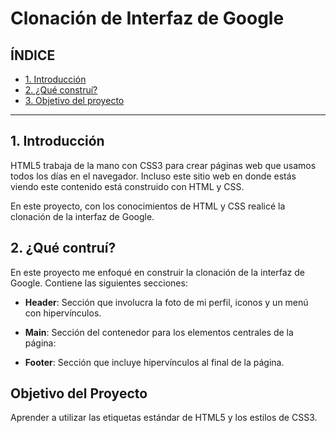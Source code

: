 # Clonación de Interfaz de Google

## ÍNDICE

* [1. Introducción](https://github.com/zamoranoross/clondegoogle/blob/main/README.md#1-introducci%C3%B3n)
* [2. ¿Qué construí?](#)
* [3. Objetivo del proyecto](#)

****

## 1. Introducción
HTML5 trabaja de la mano con CSS3 para crear páginas web que usamos todos los días en el navegador. Incluso este sitio web en donde estás viendo este contenido está construido con HTML y CSS.

En este proyecto, con los conocimientos de HTML y CSS realicé la clonación de la interfaz de Google.

## 2. ¿Qué contruí?
En este proyecto me enfoqué en construir la clonación de la interfaz de Google. Contiene las siguientes secciones:

* **Header**: Sección que involucra la foto de mi perfil, iconos y un menú con hipervínculos.

* **Main**: Sección del contenedor para los elementos centrales de la página: 

* **Footer**: Sección que incluye hipervínculos al final de la página.

## Objetivo del Proyecto
Aprender a utilizar las etiquetas estándar de HTML5 y los estilos de CSS3.
